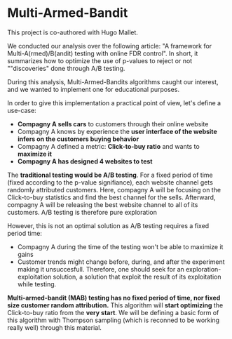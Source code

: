 # Multi-Armed-Bandit

This project is co-authored with Hugo Mallet. 

We conducted our analysis over the following article: "A framework for Multi-A(rmed)/B(andit) testing with online FDR control". In short, it summarizes how to optimize the use of p-values to reject or not ""discoveries" done through A/B testing.

During this analysis, Multi-Armed-Bandits algorithms caught our interest, and we wanted to implement one for educational purposes.

In order to give this implementation a practical point of view, let's define a use-case:

- __Compagny A sells cars__ to customers through their online website
- Compagny A knows by experience the __user interface of the website infers on the customers buying behavior__
- Compagny A defined a metric: __Click-to-buy ratio__ and wants to __maximize it__
- __Compagny A has designed 4 websites to test__

The __traditional testing would be A/B testing__. For a fixed period of time (fixed according to the p-value signifiance), each website channel gets randomly attributed customers. Here, compagny A will be focusing on the Click-to-buy statistics and find the best channel for the sells. Afterward, compagny A will be releasing the best website channel to all of its customers. A/B testing is therefore pure exploration

However, this is not an optimal solution as A/B testing requires a fixed period time:

- Compagny A during the time of the testing won't be able to maximize it gains
- Customer trends might change before, during, and after the experiment making it unsuccesfull.
Therefore, one should seek for an exploration-exploitation solution, a solution that exploit the result of its exploitation while testing.

__Multi-armed-bandit (MAB) testing has no fixed period of time, nor fixed size customer random attribution.__ This algorithm will __start optimizing__ the Click-to-buy ratio from the __very start__. We will be defining a basic form of this algorithm with Thompson sampling (which is reconned to be working really well) through this material.
